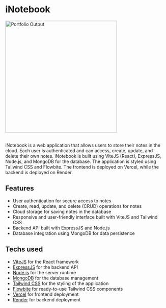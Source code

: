 # iNotebook

<img src="https://res.cloudinary.com/dg7etzwks/image/upload/v1688753740/portfolioProjects/inotebook_xwsqte.png" alt="Portfolio Output" style="height: 350px; width: auto;" />

<div>
  <img alt='' src='https://img.shields.io/badge/mongodb-100?style=for-the-badge&logo=&logoColor=white&labelColor=FFFFFF&color=64008C'/>
  <img alt='' src='https://img.shields.io/badge/reactjs-100?style=for-the-badge&logo=&logoColor=white&labelColor=FFFFFF&color=64008C'/>
  <img alt='' src='https://img.shields.io/badge/expressJS-100?style=for-the-badge&logo=&logoColor=white&labelColor=FFFFFF&color=64008C'/>
  <img alt='' src='https://img.shields.io/badge/nodejs-100?style=for-the-badge&logo=&logoColor=white&labelColor=FFFFFF&color=64008C'/>
  <img alt='' src='https://img.shields.io/badge/tailwindcss-100?style=for-the-badge&logo=&logoColor=white&labelColor=FFFFFF&color=64008C'/>
  <img alt='' src='https://img.shields.io/badge/flowbite-100?style=for-the-badge&logo=&logoColor=white&labelColor=FFFFFF&color=64008C'/>
</div>


iNotebook is a web application that allows users to store their notes in the cloud. Each user is authenticated and can access, create, update, and delete their own notes. iNotebook is built using ViteJS (React), ExpressJS, Node.js, and MongoDB for the database. The application is styled using Tailwind CSS and Flowbite. The frontend is deployed on Vercel, while the backend is deployed on Render.

## Features
- User authentication for secure access to notes
- Create, read, update, and delete (CRUD) operations for notes
- Cloud storage for saving notes in the database
- Responsive and user-friendly interface built with ViteJS and Tailwind CSS
- Backend API built with ExpressJS and Node.js
- Database integration using MongoDB for data persistence

## Techs used
- [ViteJS](https://vitejs.dev) for the React framework
- [ExpressJS](https://expressjs.com) for the backend API
- [Node.js](https://nodejs.org) for the server runtime
- [MongoDB](https://www.mongodb.com) for the database management
- [Tailwind CSS](https://tailwindcss.com) for the styling of the application
- [Flowbite](https://flowbite.com) for ready-to-use Tailwind CSS components
- [Vercel](https://vercel.com) for frontend deployment
- [Render](https://render.com) for backend deployment
